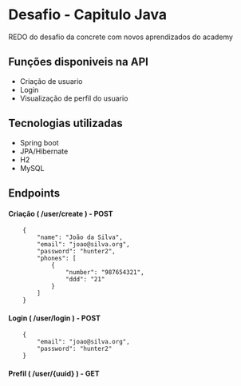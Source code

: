 # Desafio - Capitulo Java
REDO do desafio da concrete com novos aprendizados do academy

## Funções disponiveis na API
 - Criação de usuario
 - Login
 - Visualização de perfil do usuario
 
## Tecnologias utilizadas 
 - Spring boot
 - JPA/Hibernate
 - H2
 - MySQL


## Endpoints

#### Criação ( /user/create ) - POST
```
    {
        "name": "João da Silva",
        "email": "joao@silva.org",
        "password": "hunter2",
        "phones": [
            {
                "number": "987654321",
                "ddd": "21"
            }
        ]
    }
```

#### Login ( /user/login ) - POST
```
    {
        "email": "joao@silva.org",
        "password": "hunter2"
    }
```

#### Prefil ( /user/{uuid} ) - GET

